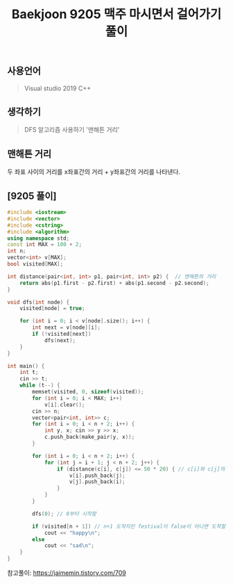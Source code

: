 ﻿---
title: "Baekjoon 9205 맥주 마시면서 걸어가기 풀이"
categories: Algorithm
comments: true
---

## 사용언어
 > Visual studio 2019 C++ 

## 생각하기
  > DFS 알고리즘 사용하기
  > '맨해튼 거리'

## 맨해튼 거리
 두 좌표 사이의 거리를 x좌표간의 거리 + y좌표간의 거리를 나타낸다.

## [9205 풀이]

```c++
#include <iostream>
#include <vector>
#include <cstring>
#include <algorithm>
using namespace std;
const int MAX = 100 + 2;
int n;
vector<int> v[MAX];
bool visited[MAX];

int distance(pair<int, int> p1, pair<int, int> p2) {  // 맨해튼의 거리
	return abs(p1.first - p2.first) + abs(p1.second - p2.second);
}

void dfs(int node) {
	visited[node] = true;

	for (int i = 0; i < v[node].size(); i++) {
		int next = v[node][i];
		if (!visited[next])
			dfs(next);
	}
}

int main() {
	int t;
	cin >> t;
	while (t--) {
		memset(visited, 0, sizeof(visited));
		for (int i = 0; i < MAX; i++)
			v[i].clear();
		cin >> n;
		vector<pair<int, int>> c;
		for (int i = 0; i < n + 2; i++) {
			int y, x; cin >> y >> x;
			c.push_back(make_pair(y, x));
		}

		for (int i = 0; i < n + 2; i++) {
			for (int j = i + 1; j < n + 2; j++) {
				if (distance(c[i], c[j]) <= 50 * 20) { // c[i]와 c[j]의 차이가 50m * 20병이하라면
					v[i].push_back(j);
					v[j].push_back(i);
				}
			}
		}

		dfs(0); // 0부터 시작함

		if (visited[n + 1]) // n+1 도착지인 festival이 false이 아니면 도착할수 있음
			cout << "happy\n";
		else
			cout << "sad\n";
	}
}
```

참고풀이: <https://jaimemin.tistory.com/709>